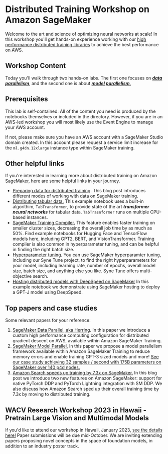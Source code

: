 # Distributed Training Workshop on Amazon SageMaker
Welcome to the art and science of optimizing neural networks at scale! In this workshop you'll get hands-on experience working with our [high performance distributed training libraries](https://aws.amazon.com/sagemaker/distributed-training/) to achieve the best performance on AWS. 

## Workshop Content
Today you'll walk through two hands-on labs. The first one focuses on [***data parallelism***](https://github.com/aws-samples/sagemaker-distributed-training-workshop/tree/main/1_data_parallel), and the second one is about [***model parallelism***.](https://github.com/aws-samples/sagemaker-distributed-training-workshop/tree/main/2_model_parallel)


## Prerequisites
This lab is self-contained. All of the content you need is produced by the notebooks themselves or included in the directory. However, if you are in an AWS-led workshop you will most likely use the Event Engine to manage your AWS account. 

If not, please make sure you have an AWS account with a SageMaker Studio domain created. In this account please request a service limit increase for the `ml.g4dn.12xlarge` instance type within SageMaker training. 

## Other helpful links
If you're interested in learning more about distributed training on Amazon SageMaker, here are some helpful links in your journey.
- [Preparing data for distributed training](https://aws.amazon.com/blogs/machine-learning/choose-the-best-data-source-for-your-amazon-sagemaker-training-job/). This blog post introduces different modes of working with data on SageMaker training.
- [Distributing tabular data.](https://github.com/aws/amazon-sagemaker-examples/blob/main/introduction_to_amazon_algorithms/tabtransformer_tabular/Amazon_Tabular_Classification_TabTransformer.ipynb) This example notebook uses a built-in algorithim, `TabTransformer`, to provide state of the art ***transformer neural networks*** for tabular data. `TabTrasnformer` runs on multiple CPU-based instances.
- [SageMaker Training Compiler.](https://github.com/aws/amazon-sagemaker-examples/tree/main/sagemaker-training-compiler) This feature enables faster training on smaller cluster sizes, decreasing the overall job time by as much as 50%. Find example notebooks for Hugging Face and TensorFlow models here, including GPT2, BERT, and VisionTransformer. Training compiler is also common in hyperparameter tuning, and can be helpful in finding the right batch size.
- [Hyperparameter tuning.](https://github.com/awslabs/syne-tune/blob/hf_blog_post/hf_blog_post/example_syne_tune_for_hf.ipynb) You can use SageMaker hyperparamter tuning, including our Syne Tune project, to find the right hyperparameters for your model, including learning rate, number of epochs, overall model size, batch size, and anything else you like. Syne Tune offers multi-objective search.
- [Hosting distributed models with DeepSpeed on SageMaker](https://github.com/dhawalkp/MLR402-reMARS-workshop/tree/master/3_deploy_gptj_with_deepspeed) In this example notebook we demonstrate using SageMaker hosting to deploy a GPT-J model using DeepSpeed.

## Top papers and case studies
Some relevant papers for your reference:

1. [SageMaker Data Parallel, aka Herring](https://www.amazon.science/publications/herring-rethinking-the-parameter-server-at-scale-for-the-cloud). In this paper we introduce a custom high performance computing configuration for distributed gradient descent on AWS, available within Amazon SageMaker Training.
2. [SageMaker Model Parallel.](https://arxiv.org/abs/2111.05972) In this paper we propose a model parallelism framework available within Amazon SageMaker Training to reduce memory errors and enable training GPT-3 sized models and more! [See our case study achieving 32 samples / second with 175B parameters on SageMaker over 140 p4d nodes.](https://aws.amazon.com/blogs/machine-learning/train-175-billion-parameter-nlp-models-with-model-parallel-additions-and-hugging-face-on-amazon-sagemaker/)
3. [Amazon Search speeds up training by 7.3x on SageMaker.](https://aws.amazon.com/blogs/machine-learning/run-pytorch-lightning-and-native-pytorch-ddp-on-amazon-sagemaker-training-featuring-amazon-search/) In this blog post we introduce two new features on Amazon SageMaker: support for native PyTorch DDP and PyTorch Lightning integration with SM DDP. We also discuss how Amazon Search sped up their overall training time by 7.3x by moving to distributed training.

## WACV Research Workshop 2023 in Hawaii - Pretrain Large Vision and Multimodal Models
If you'd like to attend our workshop in Hawaii, January 2023, [see the details here!](https://sites.google.com/view/wacv2023-workshop/home?authuser=0) Paper submissions will be due mid-October. We are inviting extending papers proposing novel concepts in the space of foundation models, in addition to an industry poster track.


```python

```
